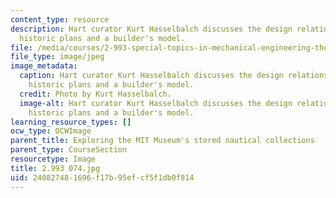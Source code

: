```yaml
---
content_type: resource
description: Hart curator Kurt Hasselbalch discusses the design relationship between
  historic plans and a builder's model.
file: /media/courses/2-993-special-topics-in-mechanical-engineering-the-art-and-science-of-boat-design-january-iap-2007/240827481696f17b95efcf5f1db0f814_2993074.jpg
file_type: image/jpeg
image_metadata:
  caption: Hart curator Kurt Hasselbalch discusses the design relationship between
    historic plans and a builder's model.
  credit: Photo by Kurt Hasselbalch.
  image-alt: Hart curator Kurt Hasselbalch discusses the design relationship between
    historic plans and a builder's model.
learning_resource_types: []
ocw_type: OCWImage
parent_title: Exploring the MIT Museum's stored nautical collections
parent_type: CourseSection
resourcetype: Image
title: 2.993 074.jpg
uid: 24082748-1696-f17b-95ef-cf5f1db0f814
---
```

